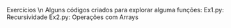 Exercícios \n
Alguns códigos criados para explorar alguma funções:
    Ex1.py: Recursividade
    Ex2.py: Operações com Arrays
